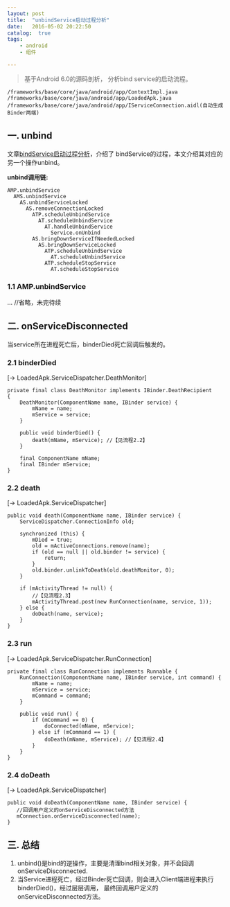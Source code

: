 ```yaml
---
layout: post
title:  "unbindService启动过程分析"
date:   2016-05-02 20:22:50
catalog:  true
tags:
    - android
    - 组件

---
```


> 基于Android 6.0的源码剖析， 分析bind service的启动流程。

    /frameworks/base/core/java/android/app/ContextImpl.java
    /frameworks/base/core/java/android/app/LoadedApk.java
    /frameworks/base/core/java/android/app/IServiceConnection.aidl(自动生成Binder两端)

## 一. unbind

文章[bindService启动过程分析](http://gityuan.com/2016/05/01/bind-service/)，介绍了
bindService的过程，本文介绍其对应的另一个操作unbind。

**unbind调用链:**

    AMP.unbindService
      AMS.unbindService
        AS.unbindServiceLocked
          AS.removeConnectionLocked
            ATP.scheduleUnbindService
              AT.scheduleUnbindService
                AT.handleUnbindService
                  Service.onUnbind
            AS.bringDownServiceIfNeededLocked
              AS.bringDownServiceLocked
                ATP.scheduleUnbindService
                  AT.scheduleUnbindService
                ATP.scheduleStopService
                  AT.scheduleStopService
            

### 1.1 AMP.unbindService

... //省略，未完待续

## 二. onServiceDisconnected
当service所在进程死亡后，binderDied死亡回调后触发的。

### 2.1 binderDied
[-> LoadedApk.ServiceDispatcher.DeathMonitor]

    private final class DeathMonitor implements IBinder.DeathRecipient
    {
        DeathMonitor(ComponentName name, IBinder service) {
            mName = name;
            mService = service;
        }

        public void binderDied() {
            death(mName, mService); //【见流程2.2】
        }

        final ComponentName mName;
        final IBinder mService;
    }

### 2.2 death
[-> LoadedApk.ServiceDispatcher]

    public void death(ComponentName name, IBinder service) {
        ServiceDispatcher.ConnectionInfo old;

        synchronized (this) {
            mDied = true;
            old = mActiveConnections.remove(name);
            if (old == null || old.binder != service) {
                return;
            }
            old.binder.unlinkToDeath(old.deathMonitor, 0);
        }

        if (mActivityThread != null) {
            //【见流程2.3】
            mActivityThread.post(new RunConnection(name, service, 1));
        } else {
            doDeath(name, service);
        }
    }

### 2.3 run
[-> LoadedApk.ServiceDispatcher.RunConnection]

    private final class RunConnection implements Runnable {
        RunConnection(ComponentName name, IBinder service, int command) {
            mName = name;
            mService = service;
            mCommand = command;
        }

        public void run() {
            if (mCommand == 0) {
                doConnected(mName, mService);
            } else if (mCommand == 1) {
                doDeath(mName, mService); //【见流程2.4】
            }
        }
    }

### 2.4 doDeath
[-> LoadedApk.ServiceDispatcher]

    public void doDeath(ComponentName name, IBinder service) {
       //回调用户定义的onServiceDisconnected方法
       mConnection.onServiceDisconnected(name);
    }

## 三. 总结

1. unbind()是bind的逆操作，主要是清理bind相关对象，并不会回调onServiceDisconnected.
2. 当Service进程死亡，经过Binder死亡回调，则会进入Client端进程来执行binderDied()，经过层层调用，
最终回调用户定义的onServiceDisconnected方法。

